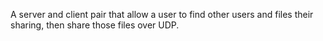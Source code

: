 A server and client pair that allow a user to find other users and files their sharing, then share those files over UDP.